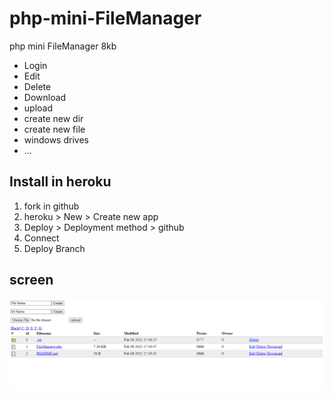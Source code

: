 # php-mini-FileManager
php mini FileManager 8kb

* Login
* Edit
* Delete
* Download
* upload
* create new dir
* create new file
* windows drives
* ...

## Install in heroku
1. fork in github
2. heroku > New > Create new app
3. Deploy > Deployment method > github
4. Connect
5. Deploy Branch

## screen
![FileManager](screen.PNG)
